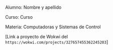 Alumno: Nombre y apellido

Curso: Curso

Materia: Computadoras y Sistemas de Control

[Link a proyecto de Wokwi del `https://wokwi.com/projects/327657455362245203`]
